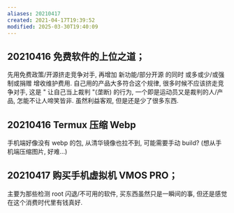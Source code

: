 ```yaml
---
aliases: 20210417
created: 2021-04-17T19:39:52
modified: 2025-03-30T19:40:09
---
```


## 20210416 免费软件的上位之道；
先用免费政策/开源挤走竞争对手, 再增加 新功能/部分开源 的同时 或多或少/或强制或捐赠 增收维护费用. 自己用的产品大多符合这个规律, 很多时候不应该挤走竞争对手, 这是 " 让自己当上裁判 "(垄断) 的行为, 一个即是运动员又是裁判的人/产品, 怎能不让人啼笑皆非. 虽然利益客观, 但是还是少了很多东西.

## 20210416 Termux 压缩 Webp

手机端好像没有 webp 的包, 从清华镜像也拉不到, 可能需要手动 build? (想从手机端压缩图片, 好难...)

## 20210417 购买手机虚拟机 VMOS PRO；

主要为那些检测 root 闪退/不可用的软件, 买东西虽然只是一瞬间的事, 但还是感觉在这个消费时代里有钱真好.
